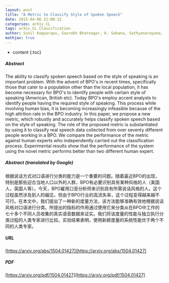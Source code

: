 ```yaml
---
layout: post
title: "A Metric to Classify Style of Spoken Speech"
date: 2015-04-06 22:00:12
categories: arXiv_CL
tags: arXiv_CL Classification
author: Sunil Kopparapu, Saurabh Bhatnagar, K. Sahana, Sathyanarayana, Akhilesh Srivastava, P.V.S. Rao
mathjax: true
---
```


* content
{:toc}

##### Abstract
The ability to classify spoken speech based on the style of speaking is an important problem. With the advent of BPO's in recent times, specifically those that cater to a population other than the local population, it has become necessary for BPO's to identify people with certain style of speaking (American, British etc). Today BPO's employ accent analysts to identify people having the required style of speaking. This process while involving human bias, it is becoming increasingly infeasible because of the high attrition rate in the BPO industry. In this paper, we propose a new metric, which robustly and accurately helps classify spoken speech based on the style of speaking. The role of the proposed metric is substantiated by using it to classify real speech data collected from over seventy different people working in a BPO. We compare the performance of the metric against human experts who independently carried out the classification process. Experimental results show that the performance of the system using the novel metric performs better than two different human expert.

##### Abstract (translated by Google)
根据说话方式对口语进行分类的能力是一个重要的问题。随着最近BPO的出现，特别是那些迎合当地人口以外的人群，BPO有必要识别具有某种风格的人（美国人，英国人等）。今天，BPO雇用口音分析师来识别具有所需说话风格的人。这个过程虽然涉及到人的偏见，但由于BPO行业的高流失率，这个过程变得越来越不可行。在本文中，我们提出了一种新的度量方法，该方法能够准确有效地根据说话风格对口语进行分类。所提出的指标的作用通过使用它来分类从在BPO中工作的七十多个不同人员收集的真实语音数据来证实。我们将该度量的性能与独立执行分类过程的人类专家进行比较。实验结果表明，使用新颖度量的系统性能优于两个不同的人类专家。

##### URL
[https://arxiv.org/abs/1504.01427](https://arxiv.org/abs/1504.01427)

##### PDF
[https://arxiv.org/pdf/1504.01427](https://arxiv.org/pdf/1504.01427)

